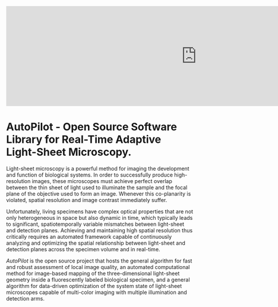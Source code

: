 <iframe src="https://player.vimeo.com/video/160347546?autoplay=1&loop=1&title=0&byline=0&portrait=0" width="1024" height="270" frameborder="0" webkitallowfullscreen mozallowfullscreen allowfullscreen></iframe>

# AutoPilot - Open Source Software Library for Real-Time Adaptive Light-Sheet Microscopy.


Light-sheet microscopy is a powerful method for imaging the development and function of biological systems. In order to successfully produce high-resolution images, these microscopes must achieve perfect overlap between the thin sheet of light used to illuminate the sample and the focal plane of the objective used to form an image. Whenever this co-planarity is violated, spatial resolution and image contrast immediately suffer. 

Unfortunately, living specimens have complex optical properties that are not only heterogeneous in space but also dynamic in time, which typically leads to significant, spatiotemporally variable mismatches between light-sheet and detection planes. Achieving and maintaining high spatial resolution thus critically requires an automated framework capable of continuously analyzing and optimizing the spatial relationship between light-sheet and detection planes across the specimen volume and in real-time. 

<em>AutoPilot</em> is the open source project that hosts the general algorithm for fast and robust assessment of local image quality, an automated computational method for image-based mapping of the three-dimensional light-sheet geometry inside a fluorescently labeled biological specimen, and a general algorithm for data-driven optimization of the system state of light-sheet microscopes capable of multi-color imaging with multiple illumination and detection arms.







